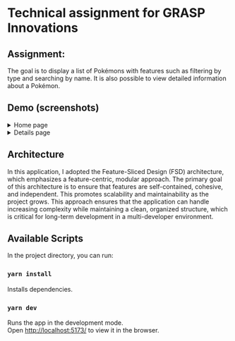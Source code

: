 # Technical assignment for GRASP Innovations

## Assignment:

The goal is to display a list of Pokémons with features such as filtering by type and searching by name. It is also possible to view detailed information about a Pokémon.

## Demo (screenshots)

<details>
  <summary>Home page</summary>
  
  ![](pokemon-home-page.png)
</details>

<details>
  <summary>Details page</summary>
  
  ![](pokemon-details-page.png)
</details>

## Architecture

In this application, I adopted the Feature-Sliced Design (FSD) architecture, which emphasizes a feature-centric, modular approach. The primary goal of this architecture is to ensure that features are self-contained, cohesive, and independent. This promotes scalability and maintainability as the project grows. This approach ensures that the application can handle increasing complexity while maintaining a clean, organized structure, which is critical for long-term development in a multi-developer environment.

## Available Scripts

In the project directory, you can run:

### `yarn install`

Installs dependencies.

### `yarn dev`

Runs the app in the development mode.\
Open [http://localhost:5173/](http://localhost:5173/) to view it in the browser.
